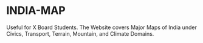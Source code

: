 # INDIA-MAP
Useful for X Board Students. The Website covers Major Maps of India under Civics, Transport, Terrain, Mountain, and Climate Domains.
